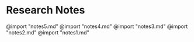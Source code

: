 # Research Notes

@import "notes5.md"
@import "notes4.md"
@import "notes3.md"
@import "notes2.md"
@import "notes1.md"
